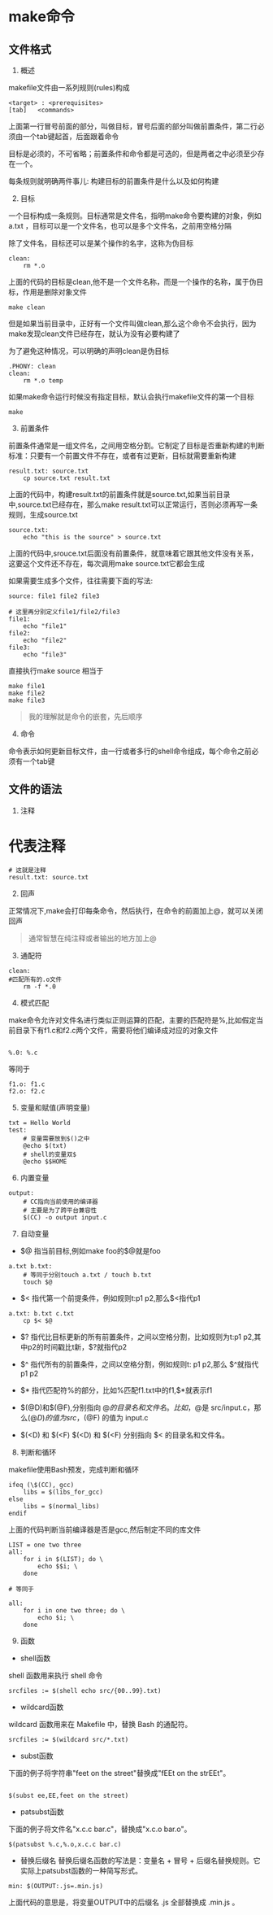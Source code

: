 # make命令

## 文件格式

1. 概述

makefile文件由一系列规则(rules)构成

```
<target> : <prerequisites>
[tab]   <commands>
```
上面第一行冒号前面的部分，叫做目标，冒号后面的部分叫做前置条件，第二行必须由一个tab键起首，后面跟着命令

目标是必须的，不可省略；前置条件和命令都是可选的，但是两者之中必须至少存在一个。

每条规则就明确两件事儿: 构建目标的前置条件是什么以及如何构建

2. 目标

一个目标构成一条规则。目标通常是文件名，指明make命令要构建的对象，例如a.txt ，目标可以是一个文件名，也可以是多个文件名，之前用空格分隔

除了文件名，目标还可以是某个操作的名字，这称为伪目标

```shell
clean:
    rm *.o
```
上面的代码的目标是clean,他不是一个文件名称，而是一个操作的名称，属于伪目标，作用是删除对象文件

```shell
make clean
```

但是如果当前目录中，正好有一个文件叫做clean,那么这个命令不会执行，因为make发现clean文件已经存在，就认为没有必要构建了

为了避免这种情况，可以明确的声明clean是伪目标

```shell 
.PHONY: clean
clean:
    rm *.o temp
```

如果make命令运行时候没有指定目标，默认会执行makefile文件的第一个目标

```shell
make
```

3. 前置条件

前置条件通常是一组文件名，之间用空格分割。它制定了目标是否重新构建的判断标准：只要有一个前置文件不存在，或者有过更新，目标就需要重新构建

```shell
result.txt: source.txt
    cp source.txt result.txt
```

上面的代码中，构建result.txt的前置条件就是source.txt,如果当前目录中,source.txt已经存在，那么make result.txt可以正常运行，否则必须再写一条规则，生成source.txt

```shell
source.txt:
    echo "this is the source" > source.txt
```

上面的代码中,srouce.txt后面没有前置条件，就意味着它跟其他文件没有关系，这要这个文件还不存在，每次调用make source.txt它都会生成

如果需要生成多个文件，往往需要下面的写法:

```shell
source: file1 file2 file3

# 这里再分别定义file1/file2/file3
file1:
    echo "file1"
file2:
    echo "file2"
file3:
    echo "file3"        
```

直接执行make source 相当于

```shell
make file1
make file2
make file3
```

> 我的理解就是命令的嵌套，先后顺序


4. 命令

命令表示如何更新目标文件，由一行或者多行的shell命令组成，每个命令之前必须有一个tab键



## 文件的语法

1. 注释

# 代表注释

```shell
# 这就是注释
result.txt: source.txt
```

2. 回声

正常情况下,make会打印每条命令，然后执行，在命令的前面加上@，就可以关闭回声

> 通常智慧在纯注释或者输出的地方加上@


3. 通配符

```shell
clean:
#匹配所有的.o文件
    rm -f *.0 
```

4. 模式匹配

make命令允许对文件名进行类似正则运算的匹配，主要的匹配符是%,比如假定当前目录下有f1.c和f2.c两个文件，需要将他们编译成对应的对象文件


```shell

%.0: %.c

```

等同于

```shell
f1.o: f1.c
f2.o: f2.c
```

5. 变量和赋值(声明变量)

```shell
txt = Hello World
test:
    # 变量需要放到$()之中
    @echo $(txt)
    # shell的变量双$
    @echo $$HOME
```

6. 内置变量

```shell
output:
    # CC指向当前使用的编译器
    # 主要是为了跨平台兼容性
    $(CC) -o output input.c

```

7. 自动变量

- \$@ 指当前目标,例如make foo的$@就是foo

```shell
a.txt b.txt:
    # 等同于分别touch a.txt / touch b.txt
    touch $@

```

- \$< 指代第一个前提条件，例如规则t:p1 p2,那么$<指代p1

```shell
a.txt: b.txt c.txt
    cp $< $@

```



- \$? 指代比目标更新的所有前置条件，之间以空格分割，比如规则为t:p1 p2,其中p2的时间戳比t新，$?就指代p2

- \$^ 指代所有的前置条件，之间以空格分割，例如规则t: p1 p2,那么 $^就指代p1 p2

- \$* 指代匹配符\%的部分，比如\%匹配f1.txt中的f1,$*就表示f1


- \$(@D)和$(@F),分别指向 $@ 的目录名和文件名。比如，$@是 src/input.c，那么$(@D) 的值为 src ，$(@F) 的值为 input.c

- \$(<D) 和 \$(<F) \$(<D) 和 \$(<F) 分别指向 \$< 的目录名和文件名。



8. 判断和循环

makefile使用Bash预发，完成判断和循环

```shell
ifeq (\$(CC), gcc)
    libs = $(libs_for_gcc)
else
    libs = $(normal_libs)
endif        
```
上面的代码判断当前编译器是否是gcc,然后制定不同的库文件


```shell
LIST = one two three
all:
    for i in $(LIST); do \
        echo $$i; \
    done

# 等同于

all:
    for i in one two three; do \
        echo $i; \
    done

```


9. 函数

- shell函数

shell 函数用来执行 shell 命令

```shell
srcfiles := $(shell echo src/{00..99}.txt)
```

- wildcard函数

wildcard 函数用来在 Makefile 中，替换 Bash 的通配符。
```shell
srcfiles := $(wildcard src/*.txt)

```

- subst函数

下面的例子将字符串"feet on the street"替换成"fEEt on the strEEt"。

```shell

$(subst ee,EE,feet on the street)

```

- patsubst函数

下面的例子将文件名"x.c.c bar.c"，替换成"x.c.o bar.o"。

```shell
$(patsubst %.c,%.o,x.c.c bar.c)
```

- 替换后缀名
替换后缀名函数的写法是：变量名 + 冒号 + 后缀名替换规则。它实际上patsubst函数的一种简写形式。

```shell
min: $(OUTPUT:.js=.min.js)

```
上面代码的意思是，将变量OUTPUT中的后缀名 .js 全部替换成 .min.js 。